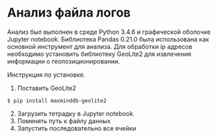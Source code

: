 # Aнализ файла логов

Анализ был выполнен в среде Python 3.4.6 и графической оболочке Jupyter notebook. 
Библиотека Pandas 0.21.0 была использована как основной инструмент для анализа. 
Для обработки ip адресов необходимо установить библиотеку GeoLite2 для извлечения информации о геопозиционировании.

Инструкция по установке.
1. Поставить GeoLite2
```
$ pip install maxminddb-geolite2
```
2. Загрузить тетрадку в Jupyter notebook.
3. Поменять путь к файлу данных
4. Запустить последовательно все ячейки
